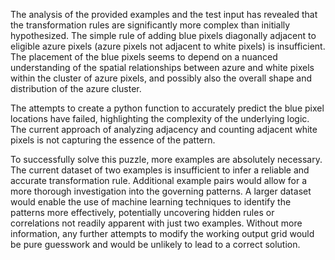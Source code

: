 The analysis of the provided examples and the test input has revealed that the transformation rules are significantly more complex than initially hypothesized.  The simple rule of adding blue pixels diagonally adjacent to eligible azure pixels (azure pixels not adjacent to white pixels) is insufficient.  The placement of the blue pixels seems to depend on a nuanced understanding of the spatial relationships between azure and white pixels within the cluster of azure pixels, and possibly also the overall shape and distribution of the azure cluster.

The attempts to create a python function to accurately predict the blue pixel locations have failed, highlighting the complexity of the underlying logic.  The current approach of analyzing adjacency and counting adjacent white pixels is not capturing the essence of the pattern.

To successfully solve this puzzle, more examples are absolutely necessary.  The current dataset of two examples is insufficient to infer a reliable and accurate transformation rule. Additional example pairs would allow for a more thorough investigation into the governing patterns.  A larger dataset would enable the use of machine learning techniques to identify the patterns more effectively, potentially uncovering hidden rules or correlations not readily apparent with just two examples.  Without more information, any further attempts to modify the working output grid would be pure guesswork and would be unlikely to lead to a correct solution.


